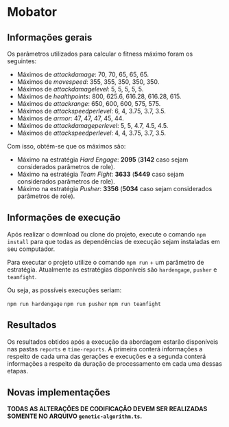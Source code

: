 # Mobator

## Informações gerais

Os parâmetros utilizados para calcular o fitness máximo foram os seguintes:

- Máximos de _attackdamage_: 70, 70, 65, 65, 65.
- Máximos de _movespeed_: 355, 355, 350, 350, 350.
- Máximos de _attackdamagelevel_: 5, 5, 5, 5, 5.
- Máximos de _healthpoints_: 800, 625.6, 616.28, 616.28, 615.
- Máximos de _attackrange_: 650, 600, 600, 575, 575.
- Máximos de _attackspeedperlevel_: 6, 4, 3.75, 3.7, 3.5.
- Máximos de _armor_: 47, 47, 47, 45, 44.
- Máximos de _attackdamageperlevel_: 5, 5, 4.7, 4.5, 4.5.
- Máximos de _attackspeedperlevel_: 4, 4, 3.75, 3.7, 3.5.

Com isso, obtém-se que os máximos são:

- Máximo na estratégia _Hard Engage_: **2095** (**3142** caso sejam considerados parâmetros de role).
- Máximo na estratégia _Team Fight_: **3633** (**5449** caso sejam considerados parâmetros de role).
- Máximo na estratégia _Pusher_: **3356** (**5034** caso sejam considerados parâmetros de role).

## Informações de execução

Após realizar o download ou clone do projeto, execute o comando `npm install` para que todas as dependências de execução sejam instaladas em seu computador.

Para executar o projeto utilize o comando `npm run` + um parâmetro de estratégia. Atualmente as estratégias disponíveis são `hardengage`, `pusher` e `teamfight`.

Ou seja, as possíveis execuções seriam:

`npm run hardengage`
`npm run pusher`
`npm run teamfight`

## Resultados

Os resultados obtidos após a execução da abordagem estarão disponíveis nas pastas `reports` e `time-reports`. A primeira conterá informações a respeito de cada uma das gerações e execuções e a segunda conterá informações a respeito da duração de processamento em cada uma dessas etapas. 

## Novas implementações

**TODAS AS ALTERAÇÕES DE CODIFICAÇÃO DEVEM SER REALIZADAS SOMENTE NO ARQUIVO `genetic-algorithm.ts`.**